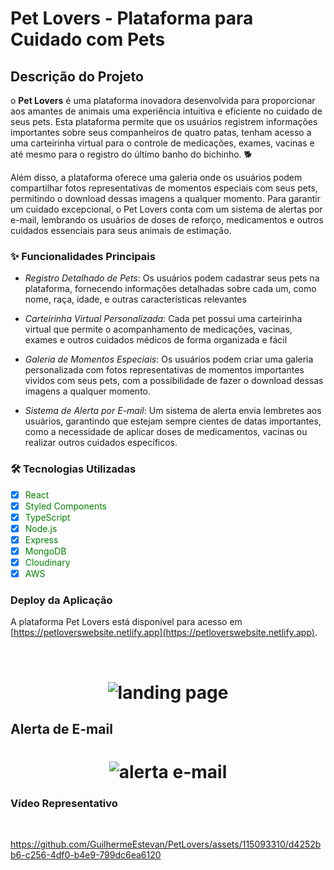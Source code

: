 # Pet Lovers - Plataforma para Cuidado com Pets

## Descrição do Projeto

o **Pet Lovers** é uma plataforma inovadora desenvolvida para proporcionar aos amantes de animais uma experiência intuitiva e eficiente no cuidado de seus pets. Esta plataforma permite que os usuários registrem informações importantes sobre seus companheiros de quatro patas, tenham acesso a uma carteirinha virtual para o controle de medicações, exames, vacinas e até mesmo para o registro do último banho do bichinho. :dog2:

Além disso, a plataforma oferece uma galeria onde os usuários podem compartilhar fotos representativas de momentos especiais com seus pets, permitindo o download dessas imagens a qualquer momento. Para garantir um cuidado excepcional, o Pet Lovers conta com um sistema de alertas por e-mail, lembrando os usuários de doses de reforço, medicamentos e outros cuidados essenciais para seus animais de estimação.

### ✨ Funcionalidades Principais

- _Registro Detalhado de Pets_: Os usuários podem cadastrar seus pets na plataforma, fornecendo informações detalhadas sobre cada um, como nome, raça, idade, e outras características relevantes

- _Carteirinha Virtual Personalizada_: Cada pet possui uma carteirinha virtual que permite o acompanhamento de medicações, vacinas, exames e outros cuidados médicos de forma organizada e fácil

- _Galeria de Momentos Especiais_: Os usuários podem criar uma galeria personalizada com fotos representativas de momentos importantes vividos com seus pets, com a possibilidade de fazer o download dessas imagens a qualquer momento.

- _Sistema de Alerta por E-mail_: Um sistema de alerta envia lembretes aos usuários, garantindo que estejam sempre cientes de datas importantes, como a necessidade de aplicar doses de medicamentos, vacinas ou realizar outros cuidados específicos.


### 🛠 Tecnologias Utilizadas

- [x] <span style="color:green;">React</span>
- [x] <span style="color:green;">Styled Components</span>
- [x] <span style="color:green;">TypeScript</span>
- [x] <span style="color:green;">Node.js</span>
- [x] <span style="color:green;">Express</span>
- [x] <span style="color:green;">MongoDB</span>
- [x] <span style="color:green;">Cloudinary</span>
- [x] <span style="color:green;">AWS</span>

### Deploy da Aplicação

A plataforma Pet Lovers está disponível para acesso em [https://petloverswebsite.netlify.app](https://petloverswebsite.netlify.app).

<br>

<h1 align="center">
    <img alt="landing page" src="https://github.com/GuilhermeEstevan/PetLovers/assets/115093310/5501984a-27bb-4547-99fb-395bc7c1c660">
</h1>


## Alerta de E-mail

<h1 align="center">
    <img alt="alerta e-mail" src="https://github.com/GuilhermeEstevan/PetLovers/assets/115093310/7b73964f-cf6a-4915-b4f5-ca64e32b5e8f">
</h1>



### Vídeo Representativo

<br>

https://github.com/GuilhermeEstevan/PetLovers/assets/115093310/d4252bb6-c256-4df0-b4e9-799dc6ea6120
